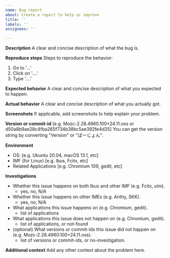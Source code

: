 ```yaml
---
name: Bug report
about: Create a report to help us improve
title: ''
labels: ''
assignees: ''

---
```


**Description**
A clear and concise description of what the bug is.


**Reproduce steps**
Steps to reproduce the behavior:
1. Go to '...'
2. Click on '....'
3. Type '....'


**Expected behavior**
A clear and concise description of what you expected to happen.


**Actual behavior**
A clear and concise description of what you actually got.


**Screenshots**
If applicable, add screenshots to help explain your problem.


**Version or commit-id**
[e.g. Mozc-2.28.4960.100+24.11.oss or d50a8b9ae28c4fba265f734b38bc5ae392fe4d25]
You can get the version string by converting "Version" or "ばーじょん".


**Environment**
 - OS: [e.g. Ubuntu 20.04, macOS 13.1, etc]
 - IMF (for Linux) [e.g. Ibus, Fcitx, etc]
 - Related Applications [e.g. Chromium 109, gedit, etc]


**Investigations**
 - Whether this issue happens on both Ibus and other IMF (e.g. Fcitx, uim).
   + yes, no, N/A
 - Whether this issue happens on other IMEs (e.g. Anthy, SKK).
   + yes, no, N/A
 - What applications this issue happens on (e.g. Chromium, gedit).
   + list of applications
 - What applications this issue does not happen on (e.g. Chromium, gedit).
   + list of applications, or not-found
 - (optional) What versions or commit-ids this issue did not happen on
   (e.g. Mozc-2.28.4960.100+24.11.oss).
   + list of versions or commit-ids, or no-investigation.

**Additional context**
Add any other context about the problem here.
